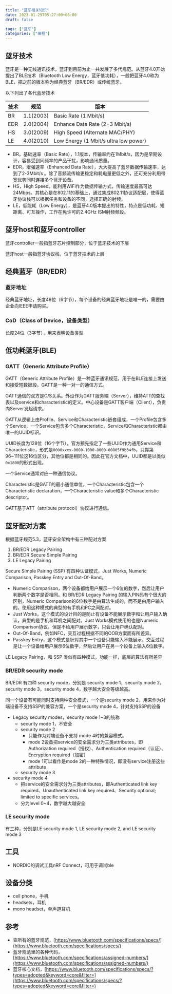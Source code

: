 ```yaml
---
title: "蓝牙相关知识"
date: 2023-01-29T05:27:00+08:00
draft: false

tags: ["蓝牙"]
categories: ["编程"]
---
```


## 蓝牙技术

蓝牙是一种无线通讯技术，蓝牙到目前为止一共发展了多代规范。从蓝牙4.0开始提出了BLE技术（Bluetooth Low Energy，蓝牙低功耗），一般把蓝牙4.0称为BLE，把之前的版本称为经典蓝牙（BR/EDR）或传统蓝牙。

以下列出了各代蓝牙技术

|技术|规范|版本|
|---|---|---|
|BR|1.1(2003)|Basic Rate (1 Mbit/s)|
|EDR|2.0(2004)|Enhance Data Rate (2-3 Mbit/s)|
|HS|3.0(2009)|High Speed (Alternate MAC/PHY)|
|LE|4.0(2010)|Low Energy (1 Mbit/s ultra low power)|

- BR，基础速率（Basic Rate），1.1版本，传输率约在1Mbit/s，因为是早期设计，容易受到同频率的产品干扰，影响通讯质量。
- EDR，增强速率（Enhanced Data Rate），大大提高了蓝牙数据传输速率，达到了2-3Mbit/s 。除了音频流传输更稳定和耗电量更低之外，还可充分利用带宽优势同时连接多个蓝牙设备。
- HS，High Speed。能利用WiFi作为数据传输方式，传输速度最高可达24Mbps。其核心是在802.11的基础上，通过集成802.11协议适配层，使得蓝牙协议栈可以根据任务和设备的不同，选择正确的射频。
- LE，低能耗（Low Energy），是蓝牙4.0版本提出的特性，特点是低功耗、短距离、可互操作，工作在免许可的2.4GHz ISM射频频段。

## 蓝牙host和蓝牙controller

蓝牙controller一般指蓝牙芯片控制部分，位于蓝牙技术的下层

蓝牙host一般指蓝牙协议栈，位于蓝牙技术的上层

## 经典蓝牙（BR/EDR）

### 蓝牙地址

经典蓝牙地址，长度48位（6字节），每个设备的经典蓝牙地址是唯一的，需要由企业向IEEE申请购买。

### CoD（Class of Device，设备类型）

长度24位（3字节），用来表明设备类型

## 低功耗蓝牙(BLE)

### GATT（Generic Attribute Profile）

GATT（Generic Attribute Profile）是一种蓝牙通讯规范，用于在BLE连接上发送和接受短数据段。GATT是一种一对一的通信方式。

GATT通信的双方是C/S关系。外设作为GATT服务端（Server），维持ATT的查找表以及service和characteristic的定义。中心设备是GATT客户端（Client），负责向Server发起请求。

GATT从逻辑上由Profile、Service和Characteristic嵌套组成，一个Profile包含多个Service，一个Service包含多个Characteristic，Service和Characteristic都由唯一的UUID标识。

UUID长度为128位（16个字节），官方预先指定了一些UUID作为通用Service和Characteristic，形式是`0000xxxx-0000-1000-8000-00805f9b34fb`，只靠第96~111位这16位区分，其他位都是相同的。因此在官方文档中，UUID都是以类似`0x1800`的形式出现。

一个Service通常对应一种通信协议。

Characteristic是GATT的最小通信单位，一个Characteristic包含一个Characteristic declaration，一个Characteristic value和多个Characteristic descriptor。

GATT基于ATT（attribute protocol）协议进行通信。

## 蓝牙配对方案

根据蓝牙规范5.3，蓝牙安全架构中有三种配对方案

1. BR/EDR Legacy Pairing 
2. BR/EDR Secure Simple Pairing
3. LE Legacy Pairing

Secure Simple Pairing (SSP) 有四种认证模式，Just Works, Numeric Comparison, Passkey Entry and Out-Of-Band。

- Numeric Comparison，两个设备都给用户展示一个6位的数字，然后让用户判断两个数字是否相同。和 BR/EDR Legacy Pairing 的输入PIN码有个很大的区别，Numeric Comparison的6位数字是由算法生成的，而不是由用户输入的。使用这种模式的典型的有手机和PC之间配对。
- Just Works，这个模式的设计目的是防止有设备不能展示数字和让用户输入确认，典型的是手机和耳机之间配对。Just Works模式使用的也是Numeric Comparison协议，但是不给用户展示数字，只会让用户确认配对。
- Out-Of-Band，例如NFC，交互过程根据不同的OOB方案而有所差异。
- Passkey Entry，这个模式是针对其中一个设备只能输入不能展示，交互过程是让一个设备给用户展示6位数字，然后让用户在另一个设备上输入6位数字。

LE Legacy Pairing，和 SSP 类似有四种模式，功能一样，底层的算法有所差异

### BR/EDR security mode

BR/EDR 有四种 security mode，分别是 security mode 1，security mode 2，security mode 3，security mode 4，数字越大安全等级越高。

同一个设备有可能同时支持两种安全模式，一个是security mode 2，用来作为对端设备不支持SSP的兼容方案，一个是security mode 4，针对支持SSP的设备

- Legacy security modes，security mode 1~3的统称
    - security mode 1，不安全
    - security mode 2 
        - 只能作为对端设备不支持 mode 4时的兼容模式。  
        - mode 2设备把service的安全需求分为三类attributes，即Authorization required（授权）、Authentication required（认证）、Encryption required（加密）  
        - mode 1可以看作是mode 2的一种特殊情况，即没有service注册这些attribute
    - security mode 3
- security mode 4
    - 把service的安全需求分为三类attributes，即Authenticated link key required、Unauthenticated link key required、Security optional; limited to specific services。
    - 分为level 0~4，数字越大越安全

### LE security mode

有三种，分别是LE security mode 1, LE security mode 2, 
and LE security mode 3

## 工具

- NORDIC的调试工具nRF Connect，可用于调试ble

## 设备分类

- cell phone，手机
- headsets，耳机
- mono headset，单声道耳机

## 参考

- 查所有的蓝牙规范，[https://www.bluetooth.com/specifications/specs/](https://www.bluetooth.com/specifications/specs/)
- 蓝牙规范里的各种代码，[https://www.bluetooth.com/specifications/assigned-numbers/](https://www.bluetooth.com/specifications/assigned-numbers/)
- 蓝牙核心文档，[https://www.bluetooth.com/specifications/specs/?types=adopted&keyword=core&filter=](https://www.bluetooth.com/specifications/specs/?types=adopted&keyword=core&filter=)